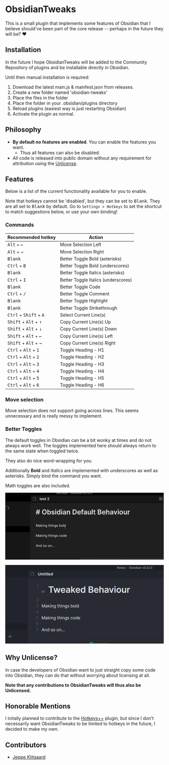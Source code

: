 # ObsidianTweaks

This is a small plugin that implements some features of Obsidian that I believe
should've been part of the core release -- perhaps in the future they will be? ❤️

## Installation

In the future I hope ObsidianTweaks will be added to the Community Repository of plugins and be installable directly in Obsidian.

Until then manual installation is required:

1. Download the latest main.js & mainfest.json from releases.
2. Create a new folder named 'obsidian-tweaks'
3. Place the files in the folder
4. Place the folder in your .obsidian/plugins directory
5. Reload plugins (easiest way is just restarting Obsidian)
6. Activate the plugin as normal.

## Philosophy

- **By default no features are enabled**. You can enable the features you want.
  - Thus all features can also be disabled.
- All code is released into public domain without any requirement for attribution using the [Unlicense](https://unlicense.org/).

## Features

Below is a list of the current functionality available for you to enable.

Note that hotkeys cannot be 'disabled', but they can be set to <kbd>Blank</kbd>.
They are all set to <kbd>Blank</kbd> by default. Go to `Settings > Hotkeys` to set the shortcut to match suggestions below, or use your own binding!

### Commands
| Recommended hotkey | Action |
| --- | --- |
| <kbd>Alt</kbd> + <kbd>←</kbd> | Move Selection Left |
| <kbd>Alt</kbd> + <kbd>→</kbd> | Move Selection Right |
| <kbd>Blank</kbd> | Better Toggle Bold (asterisks) |
| <kbd>Ctrl</kbd> + <kbd>B</kbd> | Better Toggle Bold (underscores) |
| <kbd>Blank</kbd> | Better Toggle Italics (asterisks) |
| <kbd>Ctrl</kbd> + <kbd>I</kbd> | Better Toggle Italics (underscores) |
| <kbd>Blank</kbd> | Better Toggle Code |
| <kbd>Ctrl</kbd> + <kbd>/</kbd> | Better Toggle Comment |
| <kbd>Blank</kbd> | Better Toggle Highlight |
| <kbd>Blank</kbd> | Better Toggle Strikethrough |
| <kbd>Ctrl</kbd> + <kbd>Shift</kbd> + <kbd>A</kbd> | Select Current Line(s) |
| <kbd>Shift</kbd> + <kbd>Alt</kbd> + <kbd>↑</kbd> | Copy Current Line(s) Up |
| <kbd>Shift</kbd> + <kbd>Alt</kbd> + <kbd>↓</kbd> | Copy Current Line(s) Down |
| <kbd>Shift</kbd> + <kbd>Alt</kbd> + <kbd>←</kbd> | Copy Current Line(s) Left |
| <kbd>Shift</kbd> + <kbd>Alt</kbd> + <kbd>→</kbd> | Copy Current Line(s) Right |
| <kbd>Ctrl</kbd> + <kbd>Alt</kbd> + <kbd>1</kbd> | Toggle Heading - H1 |
| <kbd>Ctrl</kbd> + <kbd>Alt</kbd> + <kbd>2</kbd> | Toggle Heading - H2 |
| <kbd>Ctrl</kbd> + <kbd>Alt</kbd> + <kbd>3</kbd> | Toggle Heading - H3 |
| <kbd>Ctrl</kbd> + <kbd>Alt</kbd> + <kbd>4</kbd> | Toggle Heading - H4 |
| <kbd>Ctrl</kbd> + <kbd>Alt</kbd> + <kbd>5</kbd> | Toggle Heading - H5 |
| <kbd>Ctrl</kbd> + <kbd>Alt</kbd> + <kbd>6</kbd> | Toggle Heading - H6 |

### Move selection

Move selection does not support going across lines. This seems unnecessary and
is really messy to implement.
### Better Toggles

The default toggles in Obsidian can be a bit wonky at times and do not always
work well. The toggles implemented here should always return to the
same state when toggled twice.

They also do nice word-wrapping for you.

Additionally __Bold__ and _Italics_ are implemented with underscores as well
as asterisks. Simply bind the command you want.

Math toggles are also included.

![Default formatting](images/DefaultFormatting.gif)

![Better formatting](images/BetterFormatting.gif)

## Why Unlicense?

In case the developers of Obsidian want to just straight copy some code into Obsidian, they can do that without worrying about licensing at all.

**Note that any contributions to ObsidianTweaks will thus also be Unlicensed.**

## Honorable Mentions

I initally planned to contribute to the [Hotkeys++](https://github.com/argenos/hotkeysplus-obsidian) plugin, but since I don't necessarily want ObsidianTweaks to be limited to hotkeys in the future, I decided to make my own.

## Contributors

- [Jeppe Klitgaard](https://github.com/JeppeKlitgaard)
